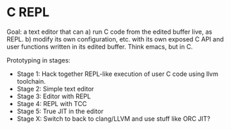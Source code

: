 # C REPL

Goal: a text editor that can a) run C code from the edited buffer live, as REPL. b) modify its own configuration, etc. with its own exposed C API and user functions written in its edited buffer. Think emacs, but in C.

Prototyping in stages:

- Stage 1: Hack together REPL-like execution of user C code using llvm toolchain.
- Stage 2: Simple text editor
- Stage 3: Editor with REPL
- Stage 4: REPL with TCC
- Stage 5: True JIT in the editor
- Stage X: Switch to back to clang/LLVM and use stuff like ORC JIT?
